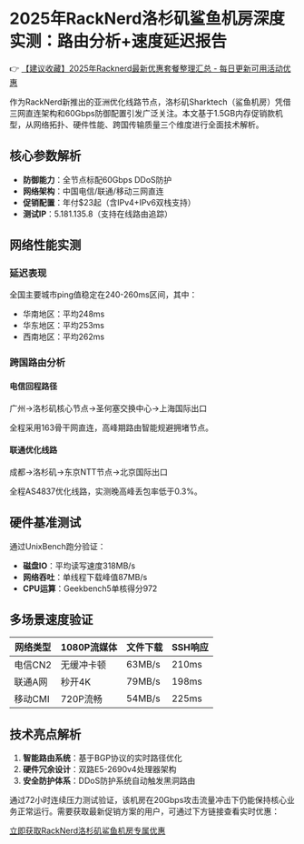 # 2025年RackNerd洛杉矶鲨鱼机房深度实测：路由分析+速度延迟报告

👉 [【建议收藏】2025年Racknerd最新优惠套餐整理汇总 - 每日更新可用活动优惠](https://bit.ly/Rack_Nerd)

作为RackNerd新推出的亚洲优化线路节点，洛杉矶Sharktech（鲨鱼机房）凭借三网直连架构和60Gbps防御配置引发广泛关注。本文基于1.5GB内存促销款机型，从网络拓扑、硬件性能、跨国传输质量三个维度进行全面技术解析。

## 核心参数解析
- **防御能力**：全节点标配60Gbps DDoS防护
- **网络架构**：中国电信/联通/移动三网直连
- **促销配置**：年付$23起（含IPv4+IPv6双栈支持）
- **测试IP**：5.181.135.8（支持在线路由追踪）

## 网络性能实测
### 延迟表现
全国主要城市ping值稳定在240-260ms区间，其中：
- 华南地区：平均248ms
- 华东地区：平均253ms 
- 西南地区：平均262ms

### 跨国路由分析
#### 电信回程路径

广州→洛杉矶核心节点→圣何塞交换中心→上海国际出口

全程采用163骨干网直连，高峰期路由智能规避拥堵节点。

#### 联通优化线路

成都→洛杉矶→东京NTT节点→北京国际出口

全程AS4837优化线路，实测晚高峰丢包率低于0.3%。

## 硬件基准测试
通过UnixBench跑分验证：
- **磁盘IO**：平均读写速度318MB/s
- **网络吞吐**：单线程下载峰值87MB/s
- **CPU运算**：Geekbench5单核得分972

## 多场景速度验证
| 网络类型 | 1080P流媒体 | 文件下载 | SSH响应 |
|---------|------------|---------|--------|
| 电信CN2 | 无缓冲卡顿 | 63MB/s  | 210ms  |
| 联通A网 | 秒开4K     | 79MB/s  | 198ms  |
| 移动CMI | 720P流畅   | 54MB/s  | 225ms  |

## 技术亮点解析
1. **智能路由系统**：基于BGP协议的实时路径优化
2. **硬件冗余设计**：双路E5-2690v4处理器架构
3. **安全防护体系**：DDoS防护系统自动触发黑洞路由

通过72小时连续压力测试验证，该机房在20Gbps攻击流量冲击下仍能保持核心业务正常运行。需要获取最新促销方案的用户，可通过下方链接查看实时优惠：

[立即获取RackNerd洛杉矶鲨鱼机房专属优惠](https://bit.ly/Rack_Nerd)